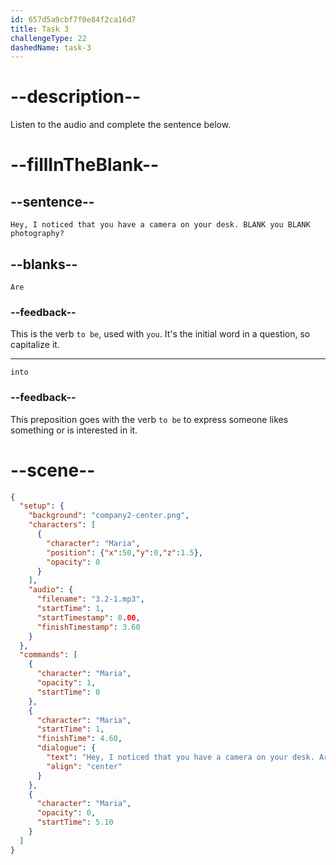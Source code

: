 ```yaml
---
id: 657d5a9cbf7f0e84f2ca16d7
title: Task 3
challengeType: 22
dashedName: task-3
---
```


<!-- (Audio) Maria: Hey, I noticed that you have a camera on your desk. Are you into photography? -->

# --description--

Listen to the audio and complete the sentence below.

# --fillInTheBlank--

## --sentence--

`Hey, I noticed that you have a camera on your desk. BLANK you BLANK photography?`

## --blanks--

`Are`

### --feedback--

This is the verb `to be`, used with `you`. It's the initial word in a question, so capitalize it.

---

`into`

### --feedback--

This preposition goes with the verb `to be` to express someone likes something or is interested in it.

# --scene--

```json
{
  "setup": {
    "background": "company2-center.png",
    "characters": [
      {
        "character": "Maria",
        "position": {"x":50,"y":0,"z":1.5},
        "opacity": 0
      }
    ],
    "audio": {
      "filename": "3.2-1.mp3",
      "startTime": 1,
      "startTimestamp": 0.00,
      "finishTimestamp": 3.60
    }
  },
  "commands": [
    {
      "character": "Maria",
      "opacity": 1,
      "startTime": 0
    },
    {
      "character": "Maria",
      "startTime": 1,
      "finishTime": 4.60,
      "dialogue": {
        "text": "Hey, I noticed that you have a camera on your desk. Are you into photography?",
        "align": "center"
      }
    },
    {
      "character": "Maria",
      "opacity": 0,
      "startTime": 5.10
    }
  ]
}
```
